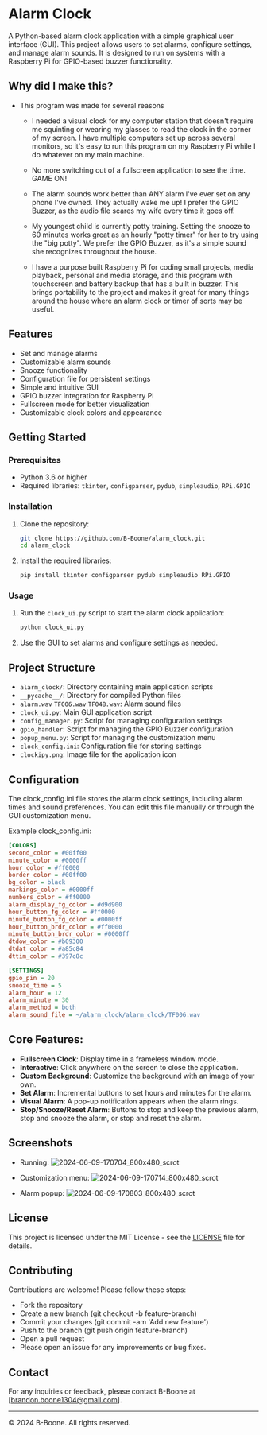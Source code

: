 # Alarm Clock

A Python-based alarm clock application with a simple graphical user interface (GUI). This project allows users to set alarms, configure settings, and manage alarm sounds. It is designed to run on systems with a Raspberry Pi for GPIO-based buzzer functionality.

## Why did I make this?

  - This program was made for several reasons

    - I needed a visual clock for my computer station that doesn't require me squinting or wearing my glasses to read the clock in the corner of my screen. I have multiple computers set up across several monitors, so it's easy to run this program on my Raspberry Pi while I do whatever on my main machine.

    - No more switching out of a fullscreen application to see the time. GAME ON!

    - The alarm sounds work better than ANY alarm I've ever set on any phone I've owned. They actually wake me up! I prefer the GPIO Buzzer, as the audio file scares my wife every time it goes off.

    - My youngest child is currently potty training. Setting the snooze to 60 minutes works great as an hourly "potty timer" for her to try using the "big potty". We prefer the GPIO Buzzer, as it's a simple sound she recognizes throughout the house.

    - I have a purpose built Raspberry Pi for coding small projects, media playback, personal and media storage, and this program with touchscreen and battery backup that has a built in buzzer. This brings portability to the project and makes it great for many things around the house where an alarm clock or timer of sorts may be useful.

## Features

- Set and manage alarms
- Customizable alarm sounds
- Snooze functionality
- Configuration file for persistent settings
- Simple and intuitive GUI
- GPIO buzzer integration for Raspberry Pi
- Fullscreen mode for better visualization
- Customizable clock colors and appearance

## Getting Started

### Prerequisites

- Python 3.6 or higher
- Required libraries: `tkinter`, `configparser`, `pydub`, `simpleaudio`, `RPi.GPIO`

### Installation

1. Clone the repository:
   ```bash
   git clone https://github.com/B-Boone/alarm_clock.git
   cd alarm_clock
   ```

2. Install the required libraries:
   ```bash
   pip install tkinter configparser pydub simpleaudio RPi.GPIO
   ```

### Usage

1. Run the `clock_ui.py` script to start the alarm clock application:
   ```bash
   python clock_ui.py
   ```

2. Use the GUI to set alarms and configure settings as needed.

## Project Structure

- `alarm_clock/`: Directory containing main application scripts
- `__pycache__/`: Directory for compiled Python files
- `alarm.wav` `TF006.wav` `TF048.wav`: Alarm sound files
- `clock_ui.py`: Main GUI application script
- `config_manager.py`: Script for managing configuration settings
- `gpio_handler`: Script for managing the GPIO Buzzer configuration
- `popup_menu.py`: Script for managing the customization menu
- `clock_config.ini`: Configuration file for storing settings
- `clockipy.png`: Image file for the application icon

## Configuration

The clock_config.ini file stores the alarm clock settings, including alarm times and sound preferences. You can edit this file manually or through the GUI customization menu.

Example clock_config.ini:
```ini
[COLORS]
second_color = #00ff00
minute_color = #0000ff
hour_color = #ff0000
border_color = #00ff00
bg_color = black
markings_color = #0000ff
numbers_color = #ff0000
alarm_display_fg_color = #d9d900
hour_button_fg_color = #ff0000
minute_button_fg_color = #0000ff
hour_button_brdr_color = #ff0000
minute_button_brdr_color = #0000ff
dtdow_color = #b09300
dtdat_color = #a85c84
dttim_color = #397c8c

[SETTINGS]
gpio_pin = 20
snooze_time = 5
alarm_hour = 12
alarm_minute = 30
alarm_method = both
alarm_sound_file = ~/alarm_clock/alarm_clock/TF006.wav
```

## Core Features:

- **Fullscreen Clock**: Display time in a frameless window mode.
- **Interactive**: Click anywhere on the screen to close the application.
- **Custom Background**: Customize the background with an image of your own.
- **Set Alarm**: Incremental buttons to set hours and minutes for the alarm.
- **Visual Alarm**: A pop-up notification appears when the alarm rings.
- **Stop/Snooze/Reset Alarm**: Buttons to stop and keep the previous alarm, stop and snooze the alarm, or stop and reset the alarm.

## Screenshots

- Running:
![2024-06-09-170704_800x480_scrot](https://github.com/B-Boone/alarm_clock/assets/101531474/68aadc08-8cda-4228-9d8b-b38c874fa7e6)

- Customization menu:
![2024-06-09-170714_800x480_scrot](https://github.com/B-Boone/alarm_clock/assets/101531474/1952a505-a065-40a1-af52-517e62936f57)

- Alarm popup:
![2024-06-09-170803_800x480_scrot](https://github.com/B-Boone/alarm_clock/assets/101531474/ec9eacd1-8e7a-43c7-947d-3442cc43130d)

## License

This project is licensed under the MIT License - see the [LICENSE](LICENSE) file for details.

## Contributing

Contributions are welcome! Please follow these steps:

- Fork the repository
- Create a new branch (git checkout -b feature-branch)
- Commit your changes (git commit -am 'Add new feature')
- Push to the branch (git push origin feature-branch)
- Open a pull request
- Please open an issue for any improvements or bug fixes.

## Contact

For any inquiries or feedback, please contact B-Boone at [brandon.boone1304@gmail.com].

---

© 2024 B-Boone. All rights reserved.
